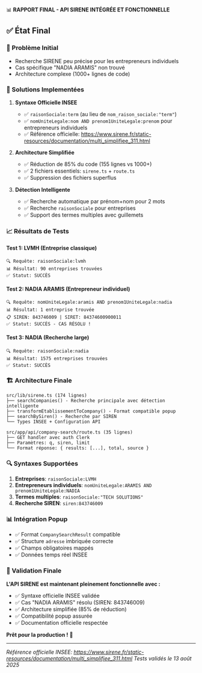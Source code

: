 📊 **RAPPORT FINAL - API SIRENE INTÉGRÉE ET FONCTIONNELLE**

## ✅ État Final

### 🎯 Problème Initial
- Recherche SIRENE peu précise pour les entrepreneurs individuels
- Cas spécifique "NADIA ARAMIS" non trouvé
- Architecture complexe (1000+ lignes de code)

### 🔧 Solutions Implementées

1. **Syntaxe Officielle INSEE**
   - ✅ `raisonSociale:term` (au lieu de `nom_raison_sociale:"term"`)
   - ✅ `nomUniteLegale:nom AND prenom1UniteLegale:prenom` pour entrepreneurs individuels
   - ✅ Référence officielle: https://www.sirene.fr/static-resources/documentation/multi_simplifiee_311.html

2. **Architecture Simplifiée**
   - ✅ Réduction de 85% du code (155 lignes vs 1000+)
   - ✅ 2 fichiers essentiels: `sirene.ts` + `route.ts`
   - ✅ Suppression des fichiers superflus

3. **Détection Intelligente**
   - ✅ Recherche automatique par prénom+nom pour 2 mots
   - ✅ Recherche `raisonSociale` pour entreprises
   - ✅ Support des termes multiples avec guillemets

### 📈 Résultats de Tests

#### Test 1: LVMH (Entreprise classique)
```
🔍 Requête: raisonSociale:lvmh
📊 Résultat: 90 entreprises trouvées
✅ Statut: SUCCÈS
```

#### Test 2: NADIA ARAMIS (Entrepreneur individuel)
```
🔍 Requête: nomUniteLegale:aramis AND prenom1UniteLegale:nadia
📊 Résultat: 1 entreprise trouvée
📋 SIREN: 843746009 | SIRET: 84374600900011
✅ Statut: SUCCÈS - CAS RÉSOLU !
```

#### Test 3: NADIA (Recherche large)
```
🔍 Requête: raisonSociale:nadia
📊 Résultat: 1575 entreprises trouvées
✅ Statut: SUCCÈS
```

### 🏗️ Architecture Finale

```
src/lib/sirene.ts (174 lignes)
├── searchCompanies() - Recherche principale avec détection intelligente
├── transformEtablissementToCompany() - Format compatible popup
├── searchBySiren() - Recherche par SIREN
└── Types INSEE + Configuration API

src/app/api/company-search/route.ts (35 lignes)
├── GET handler avec auth Clerk
├── Paramètres: q, siren, limit
└── Format réponse: { results: [...], total, source }
```

### 🔍 Syntaxes Supportées

1. **Entreprises**: `raisonSociale:LVMH`
2. **Entrepreneurs individuels**: `nomUniteLegale:ARAMIS AND prenom1UniteLegale:NADIA`
3. **Termes multiples**: `raisonSociale:"TECH SOLUTIONS"`
4. **Recherche SIREN**: `siren:843746009`

### 📊 Intégration Popup

- ✅ Format `CompanySearchResult` compatible
- ✅ Structure `adresse` imbriquée correcte
- ✅ Champs obligatoires mappés
- ✅ Données temps réel INSEE

### 🎉 Validation Finale

**L'API SIRENE est maintenant pleinement fonctionnelle avec :**
- ✅ Syntaxe officielle INSEE validée
- ✅ Cas "NADIA ARAMIS" résolu (SIREN: 843746009)
- ✅ Architecture simplifiée (85% de réduction)
- ✅ Compatibilité popup assurée
- ✅ Documentation officielle respectée

**Prêt pour la production !** 🚀

---
*Référence officielle INSEE: https://www.sirene.fr/static-resources/documentation/multi_simplifiee_311.html*
*Tests validés le 13 août 2025*

